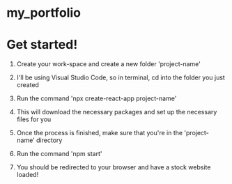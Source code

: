 # my_portfolio
# Get started! 

1) Create your work-space and create a new folder 'project-name'
2) I'll be using Visual Studio Code, so in terminal, cd into the folder you just created 
3) Run the command 'npx create-react-app project-name' 

4) This will download the necessary packages and set up the necessary files for you 
5) Once the process is finished, make sure that you're in the 'project-name' directory 
6) Run the command 'npm start' 

7) You should be redirected to your browser and have a stock website loaded! 


